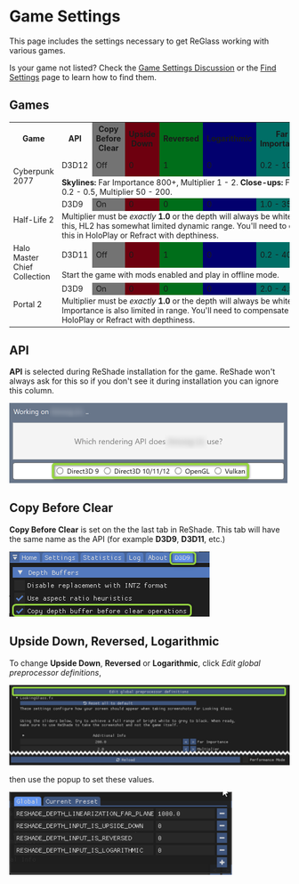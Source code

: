 # Game Settings
This page includes the settings necessary to get ReGlass working with various games. 

Is your game not listed? Check the [Game Settings Discussion][GameSettingsDisc] or the [Find Settings](FindSettings.md) page to learn how to find them.

## Games

<table>
  <colgroup>
    <col>
    <col>
	<col style="background-color:#737373">
	<col style="background-color:#6e000f">
	<col style="background-color:#006e1a">
	<col style="background-color:#02006e">
	<col style="background-color:#006e66">
	<col style="background-color:#00616e">
  </colgroup>
  <tr>
    <th>Game</th>
    <th width="12%">API</th>
	<th width="12%">Copy Before Clear</th>
	<th width="12%">Upside Down</th>
	<th width="12%">Reversed</th>
	<th width="12%">Logarithmic</th>
	<th width="12%">Far Importance</th>
	<th width="12%">Multiplier</th>
  </tr>
  <tr>
	<td rowspan="2">Cyberpunk 2077</td>
	<td>D3D12</td>
	<td>Off</td>
	<td>0</td>
	<td>1</td>
	<td>0</td>
	<td>0.2 - 1000</td>
	<td>0.1 - 200</td>
  </tr>
  <tr>
    <td colspan="7"><b>Skylines:</b> Far Importance 800+, Multiplier 1 - 2. <b>Close-ups:</b> Far Importance 0.2 - 0.5, Multiplier 50 - 200.</td>
  </tr>
  <tr>
	<td rowspan="2">Half-Life 2</td>
	<td>D3D9</td>
	<td>On</td>
	<td>0</td>
	<td>0</td>
	<td>0</td>
	<td>1.0 - 350</td>
	<td><b>1.0</b></td>
  </tr>
  <tr>
    <td colspan="7">Multiplier must be <i>exactly</i> <b>1.0</b> or the depth will always be white. Because of this, HL2 has somewhat limited dynamic range. You'll need to compensate for this in HoloPlay or Refract with depthiness.</td>
  </tr>
  <tr>
	<td rowspan="2">Halo Master Chief Collection</td>
	<td>D3D11</td>
	<td>Off</td>
	<td>0</td>
	<td>1</td>
	<td>0</td>
	<td>0.2 - 400</td>
	<td>0.5 - 100</td>
  </tr>
  <tr>
    <td colspan="7">Start the game with mods enabled and play in offline mode.</td>
  </tr>
  <tr>
	<td rowspan="2">Portal 2</td>
	<td>D3D9</td>
	<td>On</td>
	<td>0</td>
	<td>0</td>
	<td>0</td>
	<td>2.0 - 4.5</td>
	<td><b>1.0</b></td>
  </tr>
  <tr>
    <td colspan="7">Multiplier must be <i>exactly</i> <b>1.0</b> or the depth will always be white. Far Importance is also limited in range. You'll need to compensate for this in HoloPlay or Refract with depthiness.</td>
  </tr>
</table>

## API
**API** is selected during ReShade installation for the game. ReShade won't always ask for this so if you don't see it during installation you can ignore this column.

<img src="Images/APISelection.png" width=500>

## Copy Before Clear
**Copy Before Clear** is set on the the last tab in ReShade. This tab will have the same name as the API (for example **D3D9**, **D3D11**, etc.)

<img src="Images/CopyDepthBeforeClear.png">

## Upside Down, Reversed, Logarithmic
To change **Upside Down**, **Reversed** or **Logarithmic**, click *Edit global preprocessor definitions*,

<img src="Images/PreProcButton.png" width=600>

then use the popup to set these values.

<img src="Images/GlobalSettings.png" width=400>

[GameSettingsDisc]: https://github.com/jbienz/ReGlass/discussions/2 "Games Setting Discussion"
